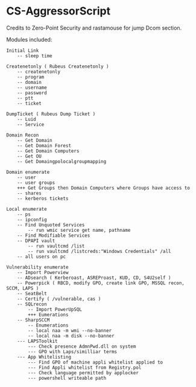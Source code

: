 # CS-AggressorScript

Credits to Zero-Point Security and rastamouse for jump Dcom section.

Modules included:

	Initial Link
		-- sleep time

	Createnetonly ( Rubeus Createnetonly )
		-- createnetonly
		-- program
		-- domain
		-- username
		-- password
		-- ptt
		-- ticket

	DumpTicket ( Rubeus Dump Ticket )
		-- Luid
  		-- Service

	Domain Recon
		-- Get Domain
		-- Get Domain Forest
		-- Get Domain Computers
		-- Get OU
		-- Get Domaingpolocalgroupmapping

	Domain enumerate
		-- user
		-- user groups
		+++ Get Groups then Domain Computers where Groups have access to
		-- shares
		-- kerberos tickets

	Local enumerate
		-- ps
		-- ipconfig
		-- Find Unquoted Services
			-- run wmic service get name, pathname
		-- Find Modifiable Services
		-- DPAPI vault
			-- run vaultcmd /list
			-- run vaultcmd /listcreds:"Windows Credentials" /all
		-- all users on pc

	Vulnerability enumerate
		-- Import Powerview
		-- ADsearch ( Kerberoast, ASREProast, KUD, CD, S4U2self )
		-- Powerpick ( RBCD, modify GPO, create link GPO, MSSQL recon, SCCM, LAPS )
		-- SeatBelt
		-- Certify ( /vulnerable, cas )
		-- SQLrecon
			-- Import PowerUpSQL
			+++ Eumerations
		-- SharpSCCM
			-- Enumerations
			-- local naa -m wmi --no-banner
			-- local naa -m disk --no-banner
		--- LAPSToolkit
			--- Check presence AdmnPwd.dll on system
			--- GPO with Laps/similliar terms
		--- App Whitelisting
			--- Find GPO of machine appli whitelist applied to
			--- Find Appli whitelist from Registry.pol
			--- Check language permitted by applocker
			--- powershell writeable path
